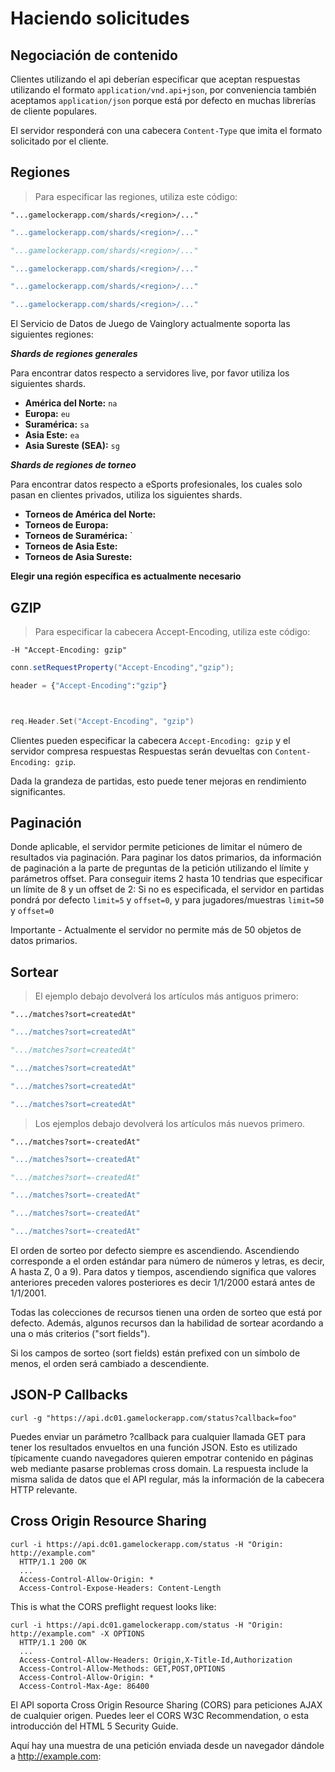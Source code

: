 # Haciendo solicitudes
 
## Negociación de contenido
 
Clientes utilizando el api deberían especificar que aceptan respuestas utilizando el formato
`application/vnd.api+json`, por conveniencia también aceptamos 
`application/json`
porque está por defecto en muchas librerías de cliente populares.
 
El servidor responderá con una cabecera `Content-Type` que imita el formato solicitado por el cliente.

## Regiones

> Para especificar las regiones, utiliza este código:

```shell
"...gamelockerapp.com/shards/<region>/..."
```
```java
"...gamelockerapp.com/shards/<region>/..."
```
```python
"...gamelockerapp.com/shards/<region>/..."
```
```ruby
"...gamelockerapp.com/shards/<region>/..."
```
```javascript
"...gamelockerapp.com/shards/<region>/..."
```
```go
"...gamelockerapp.com/shards/<region>/..."
```

El Servicio de Datos de Juego de Vainglory actualmente soporta las siguientes regiones:

***Shards de regiones generales***

Para encontrar datos respecto a servidores live, por favor utiliza los siguientes shards.

* **América del Norte:** ```na```
* **Europa:** ```eu```
* **Suramérica:** ```sa```
* **Asia Este:** ```ea```
* **Asia Sureste (SEA):** ```sg```

***Shards de regiones de torneo***
 
Para encontrar datos respecto a eSports profesionales, los cuales solo pasan en clientes privados, utiliza los siguientes shards.
 
* **Torneos de América del Norte:** 
* **Torneos de Europa:** 
* **Torneos de Suramérica:** `
* **Torneos de Asia Este:** 
* **Torneos de Asia Sureste:** 
 
**Elegir una región específica es actualmente necesario**

## GZIP
 
> Para especificar la cabecera Accept-Encoding, utiliza este código:

```shell
-H "Accept-Encoding: gzip"
```
```java
conn.setRequestProperty("Accept-Encoding","gzip");

```
```python
header = {"Accept-Encoding":"gzip"}
```
```ruby
```
```javascript
```
```go
req.Header.Set("Accept-Encoding", "gzip")
```

Clientes pueden especificar la cabecera `Accept-Encoding: gzip` y el servidor compresa respuestas
Respuestas serán devueltas con `Content-Encoding: gzip`.
 
Dada la grandeza de partidas, esto puede tener mejoras en rendimiento significantes.
 
## Paginación

Donde aplicable, el servidor permite peticiones de limitar el número de resultados via paginación. Para paginar los datos primarios, da información de paginación a la parte de preguntas de la petición utilizando el límite y parámetros offset.
Para conseguir items 2 hasta 10 tendrias que especificar un límite de 8 y un offset de 2:
Si no es especificada, el servidor en partidas pondrá por defecto `limit=5` y `offset=0`, y para jugadores/muestras `limit=50` y `offset=0`
 
<aside class="warning">
Importante - Actualmente el servidor no permite más de 50 objetos de datos primarios.
</aside>

## Sortear
 
>El ejemplo debajo devolverá los artículos más antiguos primero:
 
```shell
".../matches?sort=createdAt"
```
```java
".../matches?sort=createdAt"
```
```python
".../matches?sort=createdAt"
```
```ruby
".../matches?sort=createdAt"
```
```javascript
".../matches?sort=createdAt"
```
```go
".../matches?sort=createdAt"
```

>Los ejemplos debajo devolverá los artículos más nuevos primero.

```shell
".../matches?sort=-createdAt"
```
```java
".../matches?sort=-createdAt"
```
```python
".../matches?sort=-createdAt"
```
```ruby
".../matches?sort=-createdAt"
```
```javascript
".../matches?sort=-createdAt"
```
```go
".../matches?sort=-createdAt"
```
El orden de sorteo por defecto siempre es ascendiendo. Ascendiendo corresponde a el orden estándar para número de números y letras, es decir, A hasta Z, 0 a 9). Para datos y tiempos, ascendiendo significa que valores anteriores preceden valores posteriores es decir 1/1/2000 estará antes de 1/1/2001.
 
Todas las colecciones de recursos tienen una orden de sorteo que está por defecto. Además, algunos recursos dan la habilidad de sortear acordando a una o más criterios ("sort fields").
 
Si los campos de sorteo (sort fields) están prefixed con un símbolo de menos, el orden será cambiado a descendiente.

## JSON-P Callbacks

```shell
curl -g "https://api.dc01.gamelockerapp.com/status?callback=foo"
```

Puedes enviar un parámetro ?callback para cualquier llamada GET para tener los resultados envueltos en una función JSON. Esto es utilizado típicamente cuando navegadores quieren empotrar contenido en páginas web mediante pasarse problemas cross domain. La respuesta include la misma salida de datos que el API regular, más la información de la cabecera HTTP relevante. 


## Cross Origin Resource Sharing

```shell
curl -i https://api.dc01.gamelockerapp.com/status -H "Origin: http://example.com"
  HTTP/1.1 200 OK
  ...
  Access-Control-Allow-Origin: *
  Access-Control-Expose-Headers: Content-Length
```
This is what the CORS preflight request looks like:

```shell
curl -i https://api.dc01.gamelockerapp.com/status -H "Origin: http://example.com" -X OPTIONS
  HTTP/1.1 200 OK
  ...
  Access-Control-Allow-Headers: Origin,X-Title-Id,Authorization
  Access-Control-Allow-Methods: GET,POST,OPTIONS
  Access-Control-Allow-Origin: *
  Access-Control-Max-Age: 86400
```

El API soporta Cross Origin Resource Sharing (CORS) para peticiones AJAX de cualquier origen.
Puedes leer el CORS W3C Recommendation, o esta introducción del HTML 5 Security Guide.
 
Aquí hay una muestra de una petición enviada desde un navegador dándole a http://example.com: